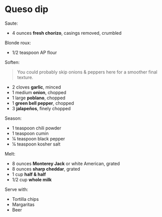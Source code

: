 Queso dip
=========

Saute:

- 4 ounces **fresh chorizo**, casings removed, crumbled

Blonde roux:

- 1/2 teaspoon AP flour

Soften:

> You could probably skip onions & peppers here for a smoother final texture.

- 2 cloves **garlic**, minced
- 1 medium **onion**, chopped
- 1 large **poblano**, chopped
- 1 **green bell pepper**, chopped
- 3 **jalapeños**, finely chopped

Season:

- 1 teaspoon chili powder
- 1 teaspoon cumin
- 1⁄4 teaspoon black pepper
- 1⁄4 teaspoon kosher salt

Melt:

- 8 ounces **Monterey Jack** or white American, grated
- 8 ounces **sharp cheddar**, grated
- 1 cup **half & half**
- 1/2 cup **whole milk**

Serve with:

- Tortilla chips
- Margaritas
- Beer
